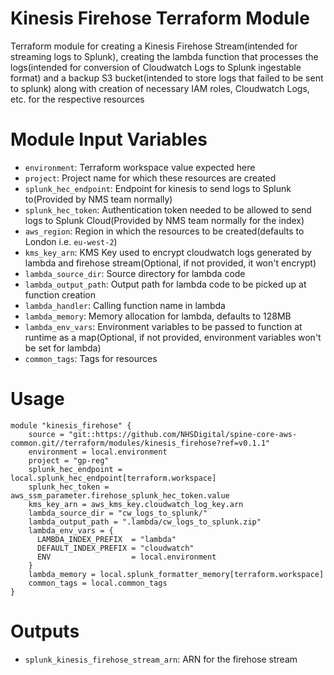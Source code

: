Kinesis Firehose Terraform Module
===========

Terraform module for creating a Kinesis Firehose Stream(intended for streaming logs to Splunk), creating the lambda function that processes the logs(intended for conversion of Cloudwatch Logs to Splunk ingestable format) and a backup S3 bucket(intended to store logs that failed to be sent to splunk) along with creation of necessary IAM roles, Cloudwatch Logs, etc. for the respective resources


Module Input Variables
============
- `environment`: Terraform workspace value expected here
- `project`: Project name for which these resources are created
- `splunk_hec_endpoint`: Endpoint for kinesis to send logs to Splunk to(Provided by NMS team normally)
- `splunk_hec_token`: Authentication token needed to be allowed to send logs to Splunk Cloud(Provided by NMS team normally for the index)
- `aws_region`: Region in which the resources to be created(defaults to London i.e. `eu-west-2`)
- `kms_key_arn`: KMS Key used to encrypt cloudwatch logs generated by lambda and firehose stream(Optional, if not provided, it won't encrypt)
- `lambda_source_dir`: Source directory for lambda code
- `lambda_output_path`: Output path for lambda code to be picked up at function creation
- `lambda_handler`: Calling function name in lambda
- `lambda_memory`: Memory allocation for lambda, defaults to 128MB
- `lambda_env_vars`: Environment variables to be passed to function at runtime as a map(Optional, if not provided, environment variables won't be set for lambda)
- `common_tags`: Tags for resources


Usage
============
```hcl
module "kinesis_firehose" {
    source = "git::https://github.com/NHSDigital/spine-core-aws-common.git//terraform/modules/kinesis_firehose?ref=v0.1.1"
    environment = local.environment
    project = "gp-reg"
    splunk_hec_endpoint = local.splunk_hec_endpoint[terraform.workspace]
    splunk_hec_token = aws_ssm_parameter.firehose_splunk_hec_token.value
    kms_key_arn = aws_kms_key.cloudwatch_log_key.arn
    lambda_source_dir = "cw_logs_to_splunk/"
    lambda_output_path = ".lambda/cw_logs_to_splunk.zip"
    lambda_env_vars = {
      LAMBDA_INDEX_PREFIX  = "lambda"
      DEFAULT_INDEX_PREFIX = "cloudwatch"
      ENV                  = local.environment
    }
    lambda_memory = local.splunk_formatter_memory[terraform.workspace]
    common_tags = local.common_tags
}
```


Outputs
=============
- `splunk_kinesis_firehose_stream_arn`: ARN for the firehose stream
